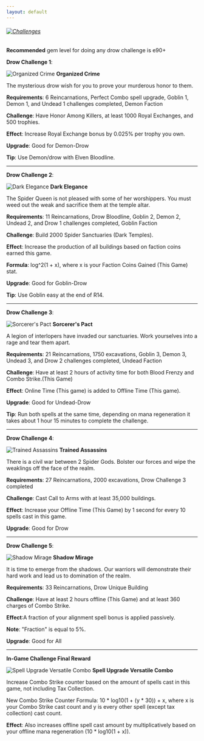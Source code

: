 ```yaml
---
layout: default
---
```


###### [![Challenges](/realm/assets/img/picks/ChallengesTopPage.png)](/realm/Challenges/)

**Recommended** gem level for doing any drow challenge is e90+

**Drow Challenge 1**:

![Organized Crime](/realm/assets/img/picks/OrganizedCrimeChallenges.png "Organized Crime") **Organized Crime**

The mysterious drow wish for you to prove your murderous honor to them.

**Requirements**: 6 Reincarnations, Perfect Combo spell upgrade, Goblin 1, Demon 1, and Undead 1 challenges completed, Demon Faction

**Challenge**: Have Honor Among Killers, at least 1000 Royal Exchanges, and 500 trophies.

**Effect**: Increase Royal Exchange bonus by 0.025% per trophy you own.

**Upgrade**: Good for Demon-Drow

**Tip**: Use Demon/drow with Elven Bloodline.

---

**Drow Challenge 2**: 

![Dark Elegance](/realm/assets/img/picks/DarkEleganceChallenges.png "Dark Elegance") **Dark Elegance**

The Spider Queen is not pleased with some of her worshippers. You must weed out the weak and sacrifice them at the temple altar.

**Requirements**: 11 Reincarnations, Drow Bloodline, Goblin 2, Demon 2, Undead 2, and Drow 1 challenges completed, Goblin Faction

**Challenge**: Build 2000 Spider Sanctuaries (Dark Temples).

**Effect**: Increase the production of all buildings based on faction coins earned this game.

**Formula**: log^2(1 + x), where x is your Faction Coins Gained (This Game) stat.

**Upgrade**: Good for Goblin-Drow

**Tip**: Use Goblin easy at the end of R14.

---

**Drow Challenge 3**: 

![Sorcerer's Pact](/realm/assets/img/picks/Sorcerer'sPactChallenges.png "Sorcerer's Pact") **Sorcerer's Pact**

A legion of interlopers have invaded our sanctuaries. Work yourselves into a rage and tear them apart.

**Requirements**: 21 Reincarnations, 1750 excavations, Goblin 3, Demon 3, Undead 3, and Drow 2 challenges completed, Undead Faction

**Challenge**: Have at least 2 hours of activity time for both Blood Frenzy and Combo Strike.(This Game)

**Effect**: Online Time (This game) is added to Offline Time (This game).

**Upgrade**: Good for Undead-Drow

**Tip**: Run both spells at the same time, depending on mana regeneration it takes about 1 hour 15 minutes to complete the challenge.



---

**Drow Challenge 4**: 

![Trained Assassins](/realm/assets/img/picks/TrainedAssasinsChallenges.png "Trained Assassins") **Trained Assassins**

There is a civil war between 2 Spider Gods. Bolster our forces and wipe the weaklings off the face of the realm.

**Requirements**: 27 Reincarnations, 2000 excavations, Drow Challenge 3 completed

**Challenge**: Cast Call to Arms with at least 35,000 buildings.

**Effect**: Increase your Offline Time (This Game) by 1 second for every 10 spells cast in this game.

**Upgrade**: Good for Drow

---

**Drow Challenge 5**: 

![Shadow Mirage](/realm/assets/img/picks/ShadowMirageChallenges.png "Shadow Mirage") **Shadow Mirage**

It is time to emerge from the shadows. Our warriors will demonstrate their hard work and lead us to domination of the realm.

**Requirements**: 33 Reincarnations, Drow Unique Building

**Challenge**: Have at least 2 hours offline (This Game) and at least 360 charges of Combo Strike.

**Effect**:A fraction of your alignment spell bonus is applied passively.

**Note**: "Fraction" is equal to 5%. 

**Upgrade**: Good for All

---

**In-Game Challenge Final Reward**

![Spell Upgrade Versatile Combo](/realm/assets/img/picks/VersaltileComboChallenges.png "Spell Upgrade Versatile Combo") **Spell Upgrade Versatile Combo**

Increase Combo Strike counter based on the amount of spells cast in this game, not including Tax Collection.

New Combo Strike Counter Formula: 10 * log10(1 + (y * 30)) + x, where x is your Combo Strike cast count and y is every other spell (except tax collection) cast count.

**Effect**: Also increases offline spell cast amount by multiplicatively based on your offline mana regeneration (10 * log10(1 + x)).
